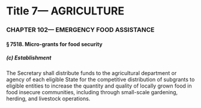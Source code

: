 
# Title 7— AGRICULTURE
### CHAPTER 102— EMERGENCY FOOD ASSISTANCE
#### § 7518. Micro-grants for food security
##### (c) Establishment

The Secretary shall distribute funds to the agricultural department or agency of each eligible State for the competitive distribution of subgrants to eligible entities to increase the quantity and quality of locally grown food in food insecure communities, including through small-scale gardening, herding, and livestock operations.
